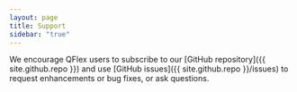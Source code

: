 ```yaml
---
layout: page
title: Support
sidebar: "true"
---
```


We encourage QFlex users to subscribe to our [GitHub repository]({{ site.github.repo }}) and use [GitHub issues]({{ site.github.repo }}/issues) to request enhancements or bug fixes, or ask questions.
